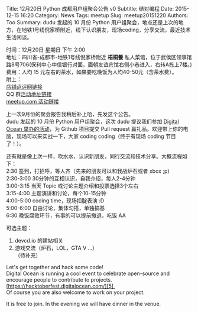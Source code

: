 Title: 12月20日 Python 成都用户组聚会公告 v0
Subtitle: 结对编程
Date: 2015-12-15 16:20
Category: News
Tags: meetup
Slug: meetup20151220
Authors: Too
Summary: dudu 发起的 10 月份 Python 用户组聚会，地点还是上次的地方，在地铁1号线倪家桥附近，线下认识朋友，现场coding，分享交流，最近技术生活闲谈。 

时间：12月20日 星期日 下午 2:00  
地址：四川省-成都市-地铁1号线倪家桥附近 **梧桐餐** 私人菜馆，位于武侯区领事馆路8号706(保利中心中信银行对面，面朝友谊宾馆右侧小巷进入，右转A栋上7楼。)  
费用：人均 15 元左右的茶水，如果要吃晚饭为人均40-50元（含茶水费）。  
附上：  
[店铺点评网链接][1]  
QQ 群[活动地址链接][2]  
[meetup.com 活动链接][3]  

上一次9月份的聚会报告我稍后补上哈，先发这个公告。  
dudu 发起的 10 月份 Python 用户组聚会，这次 dudu 提议我们参加 [Digital Ocean 举办的活动][4]，为 Github 项目提交 Pull request 赢礼品。欢迎带上你的电脑，现场可以来实战一下，大家 coding coding（终于有现场 coding 节目了！）。

还有就是像上次一样，吹水水，认识新朋友，同行交流和技术分享。大概流程如下：  
2:30 签到，打招呼，等人齐（先来的朋友可以和我战炉石或者 xbox ;p)  
2:30-3:00 30分钟的互相认识，自我介绍，每人2-4分钟  
3:00-3:15 当天 Topic 或讨论主题介绍和投票选择3个左右  
3:15-4:00 主题演讲和讨论，每个10-15分钟  
4:00-5:00 coding time，现场扣腚表演 :D  
5:00-6:00 自由讨论，集体勾搭，单独搞基  
6:30 晚饭腐败环节，有事的可以提前撤退，吃饭 AA  
  
可选主题：  
1. devcd.io 的建站相关  
2. 游戏交流（炉石，LOL，GTA V ...）  
（待补充）


Let's get together and hack some code!  
Digital Ocean is running a cool event to celebrate open-source and encourage people to contribute to projects. [https://hacktoberfest.digitalocean.com/][5]   
Of course you are also welcome to work on your project.

It is free to join. In the evening we will have dinner in the venue.

[1]:	http://www.dianping.com/shop/26911985
[2]:	http://qgc.qq.com/307321584/event/2
[3]:	http://www.meetup.com/chengdupython/events/225926673/
[4]:	https://hacktoberfest.digitalocean.com/
[5]:	https://hacktoberfest.digitalocean.com/